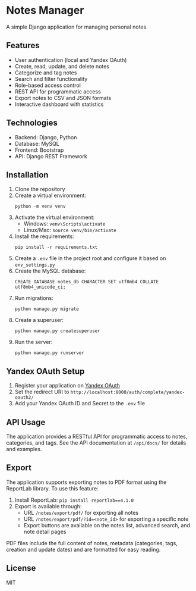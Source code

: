 # Notes Manager

A simple Django application for managing personal notes.

## Features

- User authentication (local and Yandex OAuth)
- Create, read, update, and delete notes
- Categorize and tag notes
- Search and filter functionality
- Role-based access control
- REST API for programmatic access
- Export notes to CSV and JSON formats
- Interactive dashboard with statistics

## Technologies

- Backend: Django, Python
- Database: MySQL
- Frontend: Bootstrap
- API: Django REST Framework

## Installation

1. Clone the repository
2. Create a virtual environment:
   ```
   python -m venv venv
   ```
3. Activate the virtual environment:
   - Windows: `venv\Scripts\activate`
   - Linux/Mac: `source venv/bin/activate`
4. Install the requirements:
   ```
   pip install -r requirements.txt
   ```
5. Create a `.env` file in the project root and configure it based on `env_settings.py`
6. Create the MySQL database:
   ```
   CREATE DATABASE notes_db CHARACTER SET utf8mb4 COLLATE utf8mb4_unicode_ci;
   ```
7. Run migrations:
   ```
   python manage.py migrate
   ```
8. Create a superuser:
   ```
   python manage.py createsuperuser
   ```
9. Run the server:
   ```
   python manage.py runserver
   ```

## Yandex OAuth Setup

1. Register your application on [Yandex OAuth](https://oauth.yandex.com/)
2. Set the redirect URI to `http://localhost:8000/auth/complete/yandex-oauth2/`
3. Add your Yandex OAuth ID and Secret to the `.env` file

## API Usage

The application provides a RESTful API for programmatic access to notes, categories, and tags. See the API documentation at `/api/docs/` for details and examples.

## Export

The application supports exporting notes to PDF format using the ReportLab library. To use this feature:

1. Install ReportLab: `pip install reportlab==4.1.0`
2. Export is available through:
   - URL `/notes/export/pdf/` for exporting all notes
   - URL `/notes/export/pdf/?id=<note_id>` for exporting a specific note
   - Export buttons are available on the notes list, advanced search, and note detail pages

PDF files include the full content of notes, metadata (categories, tags, creation and update dates) and are formatted for easy reading.

## License

MIT 